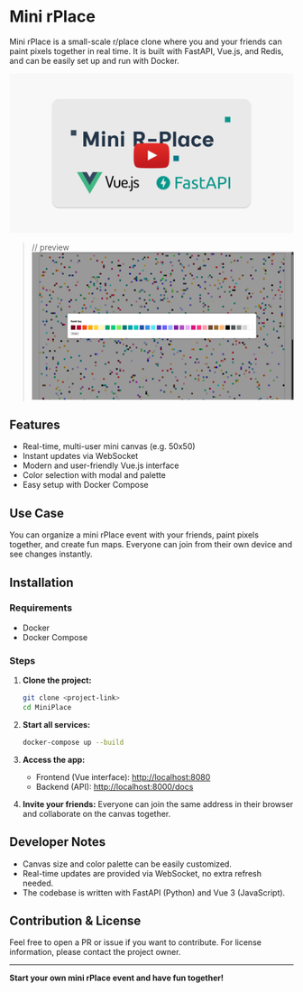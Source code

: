 # Mini rPlace
Mini rPlace is a small-scale r/place clone where you and your friends can paint pixels together in real time. It is built with FastAPI, Vue.js, and Redis, and can be easily set up and run with Docker.

[![Project Banner](.preview/banner_with_play_btn.png)](https://youtu.be/BSK8Dn7GpaQ)

> // preview ![choose a color](.preview/choose_a_color.png)


## Features
- Real-time, multi-user mini canvas (e.g. 50x50)
- Instant updates via WebSocket
- Modern and user-friendly Vue.js interface
- Color selection with modal and palette
- Easy setup with Docker Compose

## Use Case
You can organize a mini rPlace event with your friends, paint pixels together, and create fun maps. Everyone can join from their own device and see changes instantly.

## Installation

### Requirements
- Docker
- Docker Compose

### Steps

1. **Clone the project:**
   ```bash
   git clone <project-link>
   cd MiniPlace
   ```

2. **Start all services:**
   ```bash
   docker-compose up --build
   ```

3. **Access the app:**
   - Frontend (Vue interface): [http://localhost:8080](http://localhost:8080)
   - Backend (API): [http://localhost:8000/docs](http://localhost:8000/docs)

4. **Invite your friends:**
   Everyone can join the same address in their browser and collaborate on the canvas together.

## Developer Notes
- Canvas size and color palette can be easily customized.
- Real-time updates are provided via WebSocket, no extra refresh needed.
- The codebase is written with FastAPI (Python) and Vue 3 (JavaScript).

## Contribution & License
Feel free to open a PR or issue if you want to contribute. For license information, please contact the project owner.

---

**Start your own mini rPlace event and have fun together!** 